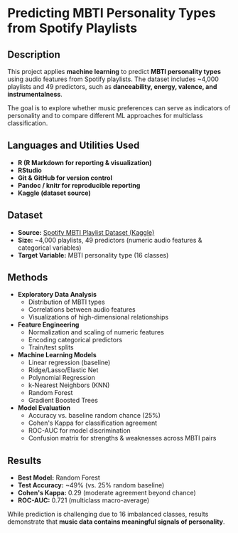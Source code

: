 <h1>Predicting MBTI Personality Types from Spotify Playlists</h1>

<h2>Description</h2>
This project applies <b>machine learning</b> to predict <b>MBTI personality types</b> using audio features from Spotify playlists. The dataset includes ~4,000 playlists and 49 predictors, such as <b>danceability, energy, valence, and instrumentalness</b>.

The goal is to explore whether music preferences can serve as indicators of personality and to compare different ML approaches for multiclass classification.
<br />


<h2>Languages and Utilities Used</h2>

- <b>R (R Markdown for reporting & visualization)</b>
- <b>RStudio</b>
- <b>Git & GitHub for version control</b>
- <b>Pandoc / knitr for reproducible reporting</b>
- <b>Kaggle (dataset source)</b>

<h2>Dataset</h2>

- <b>Source:</b> [Spotify MBTI Playlist Dataset (Kaggle)](https://www.kaggle.com/datasets/xtrnglc/spotify-mbti-playlists)
- <b>Size:</b> ~4,000 playlists, 49 predictors (numeric audio features & categorical variables)
- <b>Target Variable:</b> MBTI personality type (16 classes)

<h2>Methods</h2>

- <b>Exploratory Data Analysis</b>
  - Distribution of MBTI types
  - Correlations between audio features
  - Visualizations of high-dimensional relationships
- <b>Feature Engineering</b>
  - Normalization and scaling of numeric features
  - Encoding categorical predictors
  - Train/test splits
- <b>Machine Learning Models</b>
  - Linear regression (baseline)
  - Ridge/Lasso/Elastic Net
  - Polynomial Regression
  - k-Nearest Neighbors (KNN)
  - Random Forest
  - Gradient Boosted Trees
- <b>Model Evaluation</b>
  - Accuracy vs. baseline random chance (25%)
  - Cohen's Kappa for classification agreement
  - ROC-AUC for model discrimination
  - Confusion matrix for strengths & weaknesses across MBTI pairs
 
<h2>Results</h2>

- <b>Best Model:</b> Random Forest
- <b>Test Accuracy:</b> ~49% (vs. 25% random baseline)
- <b>Cohen's Kappa:</b> 0.29 (moderate agreement beyond chance)
- <b>ROC-AUC:</b> 0.721 (multiclass macro-average)

While prediction is challenging due to 16 imbalanced classes, results demonstrate that <b>music data contains meaningful signals of personality</b>.

<!--
 ```diff
- text in red
+ text in green
! text in orange
# text in gray
@@ text in purple (and bold)@@
```
--!>
